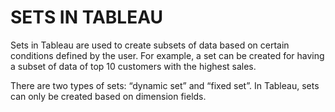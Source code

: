 # SETS IN TABLEAU
Sets in Tableau are used to create subsets of data based on certain conditions defined by the user. For example, a set can be created for having a subset of data of top 10 customers with the highest sales. 

 

There are two types of sets: “dynamic set” and “fixed set”. In Tableau, sets can only be created based on dimension fields.
